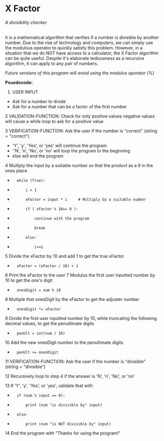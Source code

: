 # X Factor
###### A divisibility checker
It is a mathematical algorithm that verifies if a number is divisible by another number. Due to the rise of technology and computers, we can simply use the modulous operator to quickly satisfy this problem. However, in a situation that we do NOT have access to a calculator, the X Factor algorithm can be quite useful. Despite it's elaborate tediousness as a recursive algorithm, it can apply to any pair of numbers.

*Future versions of this program will avoid using the modulus operator (%)*

__Psuedocode:__

1. USER INPUT
  * Ask for a number to divide
  * Ask for a number that can be a factor of the first number

2 VALIDATION-FUNCTION: Check for only positive values	negative values will cause a while loop to ask for a positive value

3 VERIFICATION-FUNCTION: Ask the user if the number is "correct" (string = "correct")
  * 'Y', 'y', 'Yes', or 'yes' will continue the program
  * ''N', 'n', 'No', or 'no' will loop the program to the beginning
  * else will end the program

4 Multiply the input by a suitable number so that the product as a 9 in the ones place
*		while (True):
*			i = 1
*			xFactor = input * i		# Multiply by a suitable number
*			if ( xFactor % 10== 9 ): 
*				continue with the program
*				break
*			else:		
*				i+=1

5 Divide the xFactor by 10 and add 1 to get the true xFactor
*		xFactor = (xFactor / 10) + 1
6 Print the xFactor to the user
7 Modulus the first user inputted number by 10 to get the one's digit 
*		onesDigit = num % 10
8 Multiple that onesDigit by the xFactor to get the adjuster number
*		onesDigit *= xFactor
9 Divide the first user inputted number by 10, while truncating the following decimal values, to get the penultimate digits
*		penUlt = int(num / 10)
10 Add the new onesDigit number to the penultimate digits
*		penUlt += onesDigit

11 VERIFICATION-FUNCTION: Ask the user if the number is "divisible" (string = "divisible")

12  Recursively loop to step 4 if the answer is 'N', 'n', 'No', or 'no'

13 If 'Y', 'y', 'Yes', or 'yes', validate that with
*		if (num % input == 0):
*			print (num "is divisible by" input)
*		else:
*			print (num "is NOT divisible by" input)

14 End the program with "Thanks for using the program!" 
